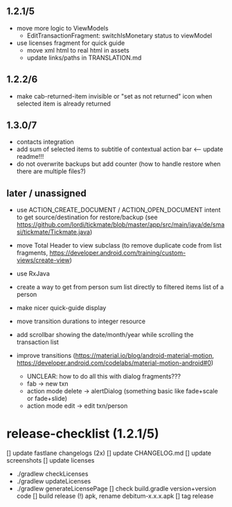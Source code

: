 ## 1.2.1/5
- move more logic to ViewModels
  - EditTransactionFragment: switchIsMonetary status to viewModel
- use licenses fragment for quick guide
  - move xml html to real html in assets
  - update links/paths in TRANSLATION.md

## 1.2.2/6
- make cab-returned-item invisible or "set as not returned" icon when selected item is already returned
  
## 1.3.0/7
- contacts integration
- add sum of selected items to subtitle of contextual action bar <-- update readme!!!
- do not overwrite backups but add counter (how to handle restore when there are multiple files?)

## later / unassigned
- use ACTION_CREATE_DOCUMENT / ACTION_OPEN_DOCUMENT intent to get source/destination for restore/backup (see https://github.com/lordi/tickmate/blob/master/app/src/main/java/de/smasi/tickmate/Tickmate.java)
- move Total Header to view subclass (to remove duplicate code from list fragments, https://developer.android.com/training/custom-views/create-view)
- use RxJava
- create a way to get from person sum list directly to filtered items list of a person
- make nicer quick-guide display
- move transition durations to integer resource
- add scrollbar showing the date/month/year while scrolling the transaction list

- improve transitions (https://material.io/blog/android-material-motion, https://developer.android.com/codelabs/material-motion-android#0)
  - UNCLEAR: how to do all this with dialog fragments???
  - fab -> new txn
  - action mode delete -> alertDialog (something basic like fade+scale or fade+slide)
  - action mode edit -> edit txn/person



# release-checklist (1.2.1/5)
[] update fastlane changelogs (2x)
[] update CHANGELOG.md
[] update screenshots
[] update licenses
  - ./gradlew checkLicenses
  - ./gradlew updateLicenses
  - ./gradlew generateLicensePage
[] check build.gradle version+version code
[] build release (!) apk, rename debitum-x.x.x.apk
[] tag release
